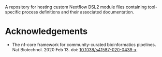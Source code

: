 A repository for hosting custom Nextflow DSL2 module files containing tool-specific process definitions and their associated documentation.

# Acknowledgements

- The nf-core framework for community-curated bioinformatics pipelines. Nat Biotechnol. 2020 Feb 13. doi: [10.1038/s41587-020-0439-x](https://www.nature.com/articles/s41587-020-0439-x).